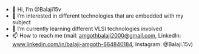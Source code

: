 - 👋 Hi, I’m @Balaji15v
- 👀 I’m interested in different technologies that are embedded with my subject
- 🌱 I’m currently learning different VLSI technologies involved
- 📫 How to reach me (mail: amgothbalaji2000@gmail.com, LinkedIn: www.linkedin.com/in/balaji-amgoth-664840184, Instagram: @Balaji.15v)
<!---
Balaji15v/Balaji15v is a ✨ special ✨ repository because its `README.md` (this file) appears on your GitHub profile.
You can click the Preview link to take a look at your changes.
--->
